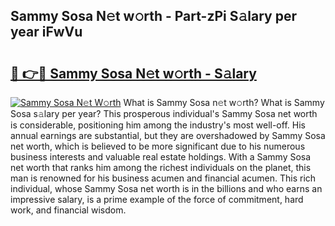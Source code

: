 ## Sammy Sosa N𝚎t w𝚘rth - Part-zPi S𝚊lary per year iFwVu

# <h2><a href="http://gc3618r.nevu.top/?p=Sammy+Sosa">🔗 👉🔴 Sammy Sosa N𝚎t w𝚘rth - S𝚊lary</a></h2>

[![Sammy Sosa N𝚎t W𝚘rth](https://i.imgur.com/Oavwk0R.jpeg)](http://gc3618r.nevu.top/?p=Sammy+Sosa)
What is Sammy Sosa n𝚎t w𝚘rth? What is Sammy Sosa s𝚊lary per year?
This prosperous individual's Sammy Sosa net worth is considerable, positioning him among the industry's most well-off. His annual earnings are substantial, but they are overshadowed by Sammy Sosa net worth, which is believed to be more significant due to his numerous business interests and valuable real estate holdings. With a Sammy Sosa net worth that ranks him among the richest individuals on the planet, this man is renowned for his business acumen and financial acumen. This rich individual, whose Sammy Sosa net worth is in the billions and who earns an impressive salary, is a prime example of the force of commitment, hard work, and financial wisdom.

